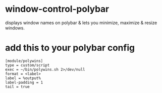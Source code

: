 # window-control-polybar
displays window names on polybar &amp; lets you minimize, maximize &amp; resize windows.

# add this to your polybar config

```
[module/polywins]
type = custom/script
exec = ~/bin/polywins.sh 2>/dev/null
format = <label>
label = %output%
label-padding = 1
tail = true
```
